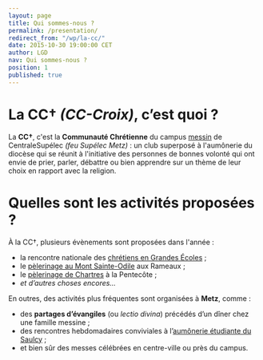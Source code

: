 ```yaml
---
layout: page
title: Qui sommes-nous ?
permalink: /presentation/
redirect_from: "/wp/la-cc/"
date: 2015-10-30 19:00:00 CET
author: LGD
nav: Qui sommes-nous ?
position: 1
published: true
---
```


# La **CC†** *(CC-Croix)*, c’est quoi ?

La **CC†**, c'est la **Communauté Chrétienne** du campus [messin](https://fr.wikipedia.org/wiki/Messin) de CentraleSupélec *(feu Supélec Metz)* : un club superposé à l'aumônerie du diocèse qui se réunit à l'initiative des personnes de bonnes volonté qui ont envie de prier, parler, débattre ou bien apprendre sur un thème de leur choix en rapport avec la religion.

# Quelles sont les activités proposées ?

À la CC†, plusieurs évènements sont proposées dans l'année :

- la rencontre nationale des [chrétiens en Grandes Écoles](http://www.cgenational.com/) ;
- le [pèlerinage au Mont Sainte-Odile](http://pelesteodile.free.fr) aux Rameaux ;
- le [pèlerinage de Chartres](http://www.nd-chretiente.com/) à la Pentecôte ;
- *et d’autres choses encores…*

En outres, des activités plus fréquentes sont organisées à **Metz**, comme :

- des **partages d’évangiles** (ou *lectio divina*) précédés d’un dîner chez une famille messine ;
- des rencontres hebdomadaires conviviales à l’[aumônerie étudiante du Saulcy](http://www.metzionetudiante.net) ;
- et bien sûr des messes célébrées en centre-ville ou près du campus.
